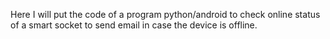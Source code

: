 Here I will put the code of a program python/android to check online status of a smart socket to send email in case the device is offline.